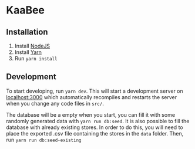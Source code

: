 # KaaBee

## Installation

1. Install [NodeJS](https://nodejs.org/)
2. Install [Yarn](https://classic.yarnpkg.com/en/docs/install)
3. Run `yarn install`

## Development

To start developing, run `yarn dev`. This will start a development server on [localhost:3000](http://localhost:3000) which automatically recompiles and restarts the server when you change any code files in `src/`.

The database will be a empty when you start, you can fill it with some randomly generated data with `yarn run db:seed`.
It is also possible to fill the database with already existing stores. In order to do this, you will need to place the
exported .csv file containing the stores in the `data` folder. Then, run `yarn run db:seed-existing`
